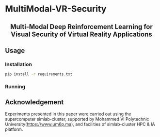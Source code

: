 # MultiModal-VR-Security
<div align="center">
<h2>Multi-Modal Deep Reinforcement Learning for Visual Security of Virtual Reality Applications</h2>


</div>

## Usage 

### Installation

```bash
pip install -r requirements.txt
```

### Running


## Acknowledgement
Experiments presented in this paper were carried out using the supercomputer simlab-cluster, supported by Mohammed VI Polytechnic University(https://www.um6p.ma), and facilities of simlab-cluster HPC & IA platform.
